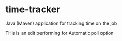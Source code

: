 # time-tracker
Java (Maven) application for tracking time on the job

THis is an edit performing for Automatic poll option

